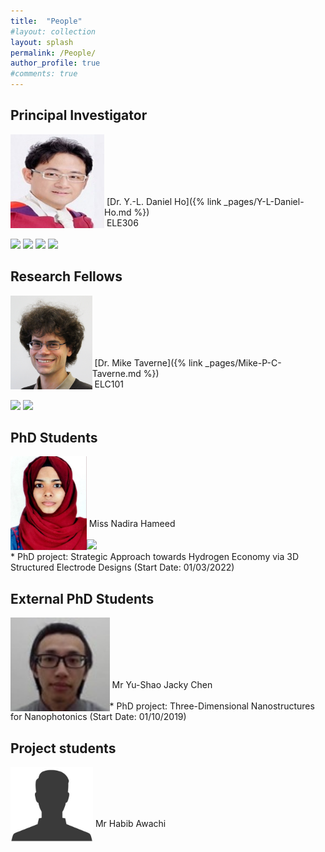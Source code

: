 ```yaml
---
title:  "People"
#layout: collection
layout: splash
permalink: /People/
author_profile: true
#comments: true
---
```

## Principal Investigator 

<p align="center">
<!--  
<img src="/assets/profiles/Daniel_Ho-1.png" style="float: left;height: 150px"/>
  <a href="https://nanophotonicenglab.github.io/Y-L-Daniel-Ho/"><img src="/assets/profiles/Daniel_Ho-1.png" style="float: left;height: 150px"/></a> 
 -->
  <a href="{% link _pages/Y-L-Daniel-Ho.md %}"><img src="/assets/profiles/Daniel_Ho-1.png" style="float: left;height: 150px"/></a> 
  <br><br><br><br><br> 
</p>
&nbsp;[Dr. Y.-L. Daniel Ho]({% link _pages/Y-L-Daniel-Ho.md %})<br>
&nbsp;ELE306<br>
&nbsp;<daniel.ho@northumbria.ac.uk><br> 
  <a href="https://www.northumbria.ac.uk/about-us/our-staff/h/daniel-ho/"><img src="{{ site.url }}{{ site.baseurl }}/assets/profiles/nuw.png" style="left;width: 2.5%; border: none; text-decoration: none"/></a> 
  <a href="https://scholar.google.co.uk/citations?user=LNZN_NIAAAAJ"><img src="{{ site.url }}{{ site.baseurl }}/assets/profiles/google.png" style="width: 2.5%; border: none; text-decoration: none"/></a> 
  <a href="https://www.linkedin.com/in/quantumgeezer/"><img src="{{ site.url }}{{ site.baseurl }}/assets/profiles/linkedin.png" style="width: 2.5%; border: none; text-decoration: none"/></a> 
  <a href="https://twitter.com/ilhaformosa"><img src="{{ site.url }}{{ site.baseurl }}/assets/profiles/Twitter-Logo-2.png" style="width: 2.5%; border: none; text-decoration: none"/></a>
&nbsp;
&nbsp;
&nbsp;


## Research Fellows 

<p align="center">
<!--   
  <img src="/assets/profiles/profile_im_MT.jpg" style="float: left;height: 150px"/>
 -->  
  <a href="{% link _pages/Mike-P-C-Taverne.md %}"><img src="/assets/profiles/profile_im_MT.jpg" style="float: left;height: 150px"/></a> 
  <br><br><br><br><br>
</p>
&nbsp;[Dr. Mike Taverne]({% link _pages/Mike-P-C-Taverne.md %})<br>
&nbsp;ELC101<br>
&nbsp;<mike.taverne@northumbria.ac.uk><br> 
  <a href="https://www.northumbria.ac.uk/about-us/our-staff/t/mike-taverne/"><img src="{{ site.url }}{{ site.baseurl }}/assets/profiles/nuw.png" style="left;width: 2.5%; border: none; text-decoration: none"/></a> 
  <a href="https://scholar.google.com/citations?user=9sFGPrEAAAAJ"><img src="{{ site.url }}{{ site.baseurl }}/assets/profiles/google.png" style="width: 2.5%; border: none; text-decoration: none"/></a> 
&nbsp;
&nbsp;
&nbsp;

## PhD Students

<p align="center">
  <img src="/assets/profiles/profile_im_NH.jpg" style="float: left;height: 150px"/> 
  <br><br><br><br><br>  
</p>
&nbsp;Miss Nadira Hameed<br>
&nbsp;<nadira.p@northumbria.ac.uk><br> 
  <a href="https://www.linkedin.com/in/nadira-hameed94/"><img src="{{ site.url }}{{ site.baseurl }}/assets/profiles/linkedin.png" style="width: 2.5%; border: none; text-decoration: none"/></a>
<br>
* PhD project: Strategic Approach towards Hydrogen Economy via 3D Structured Electrode Designs (Start Date: 01/03/2022)
&nbsp;
&nbsp;
&nbsp;

## External PhD Students

<p align="center">
   <img src="/assets/profiles/profile_im_YSJC.jpg" style="float: left;height: 150px"/>
  <br><br><br><br><br>  
</p>
&nbsp;Mr Yu-Shao Jacky Chen<br>
&nbsp;<ag19934@bristol.ac.uk><br> 
* PhD project: Three-Dimensional Nanostructures for Nanophotonics (Start Date: 01/10/2019)
&nbsp;
&nbsp;
&nbsp;

## Project students

<!--
<p align="center">
  <a> <img src="/assets/profiles/profile_im_default_1.jpg" style="float: left;height: 150px"/> </a>
  &nbsp;
  &nbsp;
  &nbsp;
  &nbsp;
  &nbsp;
  <a> <img src="/assets/profiles/profile_im_default_1.jpg" style="float: left;height: 150px"/> </a> 
  &nbsp;
  &nbsp;
  &nbsp;
  &nbsp;
  &nbsp;
  <a> <img src="/assets/profiles/profile_im_default_1.jpg" style="float: left;height: 150px"/> </a>
  &nbsp;
  &nbsp;
  &nbsp;
  &nbsp;
  &nbsp;
</p>
<p align="center">
  <a> Mr Thomas Taylor </a>
  &nbsp;
  &nbsp;
  &nbsp;
  &nbsp;
  &nbsp;
  &nbsp;
  &nbsp;
  &nbsp;
  &nbsp;
  &nbsp;
  <a> Mr Kian Meadows </a> 
  &nbsp;
  &nbsp;
  &nbsp;
  &nbsp;
  &nbsp;
  &nbsp;
  &nbsp;
  &nbsp;
  &nbsp;
  &nbsp;
  <a> Mr Habib Awachi </a>
  &nbsp;
  &nbsp;
  &nbsp;
  &nbsp;
  &nbsp;
</p>
-->

<p align="center">
   <img src="/assets/profiles/profile_im_default_1.jpg" style="float: left;height: 120px"/>
  <br><br><br><br>  
</p> 
&nbsp;Mr Habib Awachi<br> 
&nbsp;<habib.awachi@northumbria.ac.uk><br>     
&nbsp;
&nbsp;
&nbsp;

<!--<p align="center">
   <img src="/assets/profiles/profile_im_default_1.jpg" style="float: left;height: 120px"/>
  <br><br><br><br>  
</p>
&nbsp;Mr Thomas Taylor<br>
&nbsp;<tom4.taylor@northumbria.ac.uk><br>  
&nbsp;
&nbsp;
&nbsp;-->

<!--<p align="center">
   <img src="/assets/profiles/profile_im_default_1.jpg" style="float: left;height: 120px"/>
  <br><br><br><br>  
</p> 
&nbsp;Mr Kian Meadows<br>
&nbsp;<kian.meadows@northumbria.ac.uk><br>  
&nbsp;
&nbsp;
&nbsp;-->

 
<!--<p align="center">
  <b>Some Links:</b><br>
  <a href="#">Link 1</a> |
  <a href="#">Link 2</a> |
  <a href="#">Link 3</a>
  <br><br>
  <img src="{{ site.url }}{{ site.baseurl }}/assets/profiles/Daniel_Ho-1.png" style="float: left;height: 120px"/>
  <br><br>
  <img src="http://s.4cdn.org/image/title/105.gif">
  <img src="/assets/profiles/Daniel_Ho-1.png">
</p>-->

<!--![image-left]({{ site.url }}{{ site.baseurl }}/assets/profiles/profile_im_default_1.jpg){: .align-left height="2"}
The rest of this paragraph is filler for the sake of seeing the text wrap around the 150×150 image, which is **left aligned**.
The rest of this paragraph is filler for the sake of seeing the text wrap around the 150×150 image, which is **left aligned**.
The rest of this paragraph is filler for the sake of seeing the text wrap around the 150×150 image, which is **left aligned**.
The rest of this paragraph is filler for the sake of seeing the text wrap around the 150×150 image, which is **left aligned**.-->
<!--<figure style="width: 150px" class="align-left">
  <img src="{{ site.url }}{{ site.baseurl }}/assets/profiles/profile_im_default_1.jpg" alt="">
  <figcaption>Itty-bitty caption.</figcaption>
</figure>
Thomas Taylor<br>&nbsp;
*Final year project student working on developing code for a python-based component control graphical user interface (GUI) for the in-house built Fourier image spectroscopy (FIS) system.*<br>&nbsp;
The rest of this paragraph is filler for the sake of seeing the text wrap around the 150×150 image, which is **left aligned**.
As you can see the should be some space above, below, and to the right of the image. The text should not be creeping on the image. Creeping is just not right. Images need breathing room too. Let them speak like you words. Let them do their jobs without any hassle from the text. In about one more sentence here, we'll see that the text moves from the right of the image down below the image in seamless transition. Again, letting the do it's thing. Mission accomplished!-->
<!--<img src="{{ site.url }}{{ site.baseurl }}/assets/profiles/profile_im_HT.jpg" style="float: left;height: 120px"/>&nbsp;
Kian Meadows<br>&nbsp;
*Final year project student working on developing code for a python-based component control graphical user interface (GUI) for the in-house built Fourier image spectroscopy (FIS) system.*<br>&nbsp;-->


